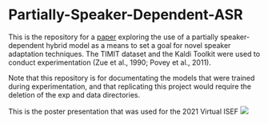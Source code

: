 # Partially-Speaker-Dependent-ASR

This is the repository for a [paper](https://docs.google.com/document/d/1elIt6dzH_BaB6P6Al111XFb4aEofjF5mum0ChfuUeFU/edit) exploring the use of a partially speaker-dependent hybrid model as a means to set a goal for 
novel speaker adaptation techniques. The TIMIT dataset and the Kaldi Toolkit were used to conduct experimentation (Zue et al., 1990; Povey et al., 2011). 

Note that this repository is for documentating the models that were
trained during experimentation, and that replicating this project
would require the deletion of the exp and data directories.

This is the poster presentation that was used for the 2021 Virtual ISEF
<img src="https://github.com/YUP36/Partially-Speaker-Dependent-ASR/blob/master/Quad Chart.png">
